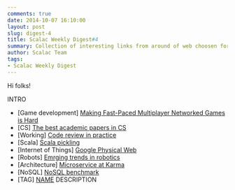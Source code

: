 ```yaml
---
comments: true
date: 2014-10-07 16:10:00
layout: post
slug: digest-4
title: Scalac Weekly Digest#4
summary: Collection of interesting links from around of web choosen for you by scalac team
author: Scalac Team
tags:
- Scalac Weekly Digest
---
```


Hi folks! 

INTRO

* \[Game development\] [Making Fast-Paced Multiplayer Networked Games is Hard](http://www.gamasutra.com/blogs/MarkMennell/20140929/226628/Making_FastPaced_Multiplayer_Networked_Games_is_Hard.php)
* \[CS\] [The best academic papers in CS](http://arnetminer.org/conferencebestpapers)
* \[Working\] [Code review in practice](http://blog.salsitasoft.com/practical-lessons-in-peer-code-review)
* \[Scala\] [Scala pickling](https://github.com/scala/pickling)
* \[Internet of Things\] [Google Physical Web](https://github.com/google/physical-web)
* \[Robots\] [Emrging trends in robotics](http://news.nationalgeographic.com/news/2014/08/140825-micro-robots-robert-wood-emerging-explorer-science-engineering-technology/)
* \[Architecture\] [Microservice at Karma](https://blog.yourkarma.com/building-microservices-at-karma)
* \[NoSQL\] [NoSQL benchmark](http://java.dzone.com/articles/dissecting-nosql-benchmark)
* \[TAG\] [NAME](URL)
DESCRIPTION

